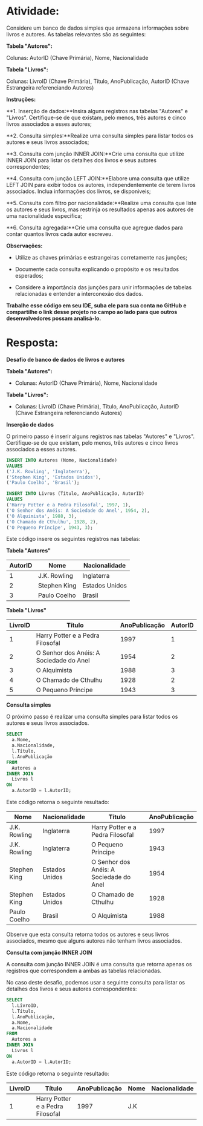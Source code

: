 # Atividade:

Considere um banco de dados simples que armazena informações sobre livros e autores. As tabelas relevantes são as seguintes:

**Tabela "Autores":**

Colunas: AutorID (Chave Primária), Nome, Nacionalidade

**Tabela "Livros":**

Colunas: LivroID (Chave Primária), Título, AnoPublicação, AutorID (Chave Estrangeira referenciando Autores)

**Instruções:**

**1. Inserção de dados:**Insira alguns registros nas tabelas "Autores" e "Livros". Certifique-se de que existam, pelo menos, três autores e cinco
livros associados a esses autores;

**2. Consulta simples:**Realize uma consulta simples para listar todos os autores e seus livros associados;

**3. Consulta com junção INNER JOIN:**Crie uma consulta que utilize INNER JOIN para listar os detalhes dos livros e seus autores
correspondentes;

**4. Consulta com junção LEFT JOIN:**Elabore uma consulta que utilize LEFT JOIN para exibir todos os autores, independentemente de terem livros
associados. Inclua informações dos livros, se disponiveis;

**5. Consulta com filtro por nacionalidade:**Realize uma consulta que liste os autores e seus livros, mas restrinja os resultados apenas aos autores
de uma nacionalidade especifica;

**6. Consulta agregada:**Crie uma consulta que agregue dados para contar quantos livros cada autor escreveu.

**Observações:**

- Utilize as chaves primárias e estrangeiras corretamente nas junções;

- Documente cada consulta explicando o propósito e os resultados esperados;

- Considere a importância das junções para unir informações de tabelas relacionadas e entender a interconexão dos dados.

**Trabalhe esse código em seu IDE, suba ele para sua conta no GitHub e compartilhe o link desse projeto no campo ao lado para que outros desenvolvedores possam analisá-lo.**

# Resposta:

	

**Desafio de banco de dados de livros e autores**


**Tabela "Autores":**

* Colunas: AutorID (Chave Primária), Nome, Nacionalidade

**Tabela "Livros":**

* Colunas: LivroID (Chave Primária), Título, AnoPublicação, AutorID (Chave Estrangeira referenciando Autores)

**Inserção de dados**

O primeiro passo é inserir alguns registros nas tabelas "Autores" e "Livros". Certifique-se de que existam, pelo menos, três autores e cinco livros associados a esses autores.


```sql
INSERT INTO Autores (Nome, Nacionalidade)
VALUES
('J.K. Rowling', 'Inglaterra'),
('Stephen King', 'Estados Unidos'),
('Paulo Coelho', 'Brasil');

INSERT INTO Livros (Título, AnoPublicação, AutorID)
VALUES
('Harry Potter e a Pedra Filosofal', 1997, 1),
('O Senhor dos Anéis: A Sociedade do Anel', 1954, 2),
('O Alquimista', 1988, 3),
('O Chamado de Cthulhu', 1928, 2),
('O Pequeno Príncipe', 1943, 3);
```

Este código insere os seguintes registros nas tabelas:

**Tabela "Autores"**

| AutorID | Nome | Nacionalidade |
|---|---|---|
| 1 | J.K. Rowling | Inglaterra |
| 2 | Stephen King | Estados Unidos |
| 3 | Paulo Coelho | Brasil |

**Tabela "Livros"**

| LivroID | Título | AnoPublicação | AutorID |
|---|---|---|---|
| 1 | Harry Potter e a Pedra Filosofal | 1997 | 1 |
| 2 | O Senhor dos Anéis: A Sociedade do Anel | 1954 | 2 |
| 3 | O Alquimista | 1988 | 3 |
| 4 | O Chamado de Cthulhu | 1928 | 2 |
| 5 | O Pequeno Príncipe | 1943 | 3 |

**Consulta simples**

O próximo passo é realizar uma consulta simples para listar todos os autores e seus livros associados.


```sql
SELECT
  a.Nome,
  a.Nacionalidade,
  l.Título,
  l.AnoPublicação
FROM
  Autores a
INNER JOIN
  Livros l
ON
  a.AutorID = l.AutorID;
```

Este código retorna o seguinte resultado:

| Nome | Nacionalidade | Título | AnoPublicação |
|---|---|---|---|
| J.K. Rowling | Inglaterra | Harry Potter e a Pedra Filosofal | 1997 |
| J.K. Rowling | Inglaterra | O Pequeno Príncipe | 1943 |
| Stephen King | Estados Unidos | O Senhor dos Anéis: A Sociedade do Anel | 1954 |
| Stephen King | Estados Unidos | O Chamado de Cthulhu | 1928 |
| Paulo Coelho | Brasil | O Alquimista | 1988 |

Observe que esta consulta retorna todos os autores e seus livros associados, mesmo que alguns autores não tenham livros associados.

**Consulta com junção INNER JOIN**

A consulta com junção INNER JOIN é uma consulta que retorna apenas os registros que correspondem a ambas as tabelas relacionadas.

No caso deste desafio, podemos usar a seguinte consulta para listar os detalhes dos livros e seus autores correspondentes:

```sql
SELECT
  l.LivroID,
  l.Título,
  l.AnoPublicação,
  a.Nome,
  a.Nacionalidade
FROM
  Autores a
INNER JOIN
  Livros l
ON
  a.AutorID = l.AutorID;
```

Este código retorna o seguinte resultado:

| LivroID | Título | AnoPublicação | Nome | Nacionalidade |
|---|---|---|---|---|
| 1 | Harry Potter e a Pedra Filosofal | 1997 | J.K